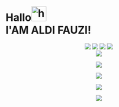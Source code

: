 # Hallo<img src="https://user-images.githubusercontent.com/1303154/88677602-1635ba80-d120-11ea-84d8-d263ba5fc3c0.gif" width="40px" alt="hi"><br>I'AM ALDI FAUZI!</h1>





<p align="center">
  <img src="https://img.shields.io/badge/-JavaScript-black?style=flat-square&logo=javascript" />
  <img src="https://img.shields.io/badge/-Node.js-black?style=flat-square&logo=Node.js" />
  <img src="https://img.shields.io/badge/-Git-black?style=flat-square&logo=git" />
  <img src="https://img.shields.io/badge/-GitHub-black?style=flat-square&logo=github" /> <br>
  <img src="https://img.shields.io/badge/-Python-black?style=flat-square&logo=python" />
</p>
<p align='center'>






<p align="center">
  <a href="https://github.com/ZuxyGanz"><img src="https://github-readme-stats.vercel.app/api?username=ZuxyGanz&bg_color=30,e96443,904e95&title_color=fff&text_color=fff&icon_color=fff&hide_border=true&show_icons=true" /></a>
</p>

<p align="center">
  <a href="https://github.com/ZuxyGanz"><img src="https://github-readme-stats.vercel.app/api/top-langs?username=ZuxyGanz&bg_color=30,e96443,904e95&title_color=fff&text_color=fff&hide_border=true&show_icons=true&layout=compact" /></a>
</p>

<p align="center">
  <a href="https://github.com/ryo-ma/github-profile-trophy"><img src="https://github-profile-trophy.vercel.app/?username=ZuxyGanz&theme=onedark" /></a>
</p>

<p align="center">
   <img src="https://github-readme-streak-stats.herokuapp.com/?user=SofyanAMV09" />
</p>

<!---
ZuxyGanz/ZuxyGanz is a ✨ special ✨ repository because its `README.md` (this file) appears on your GitHub profile.
You can click the Preview link to take a look at your changes.
--->
